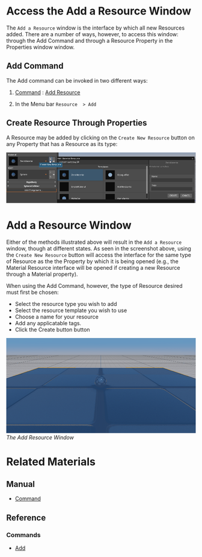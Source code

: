 
 # Access the Add a Resource Window

The `Add a Resource` window is the interface by which all new Resources added. There are a number of ways, however, to access this window: through the Add Command and through a Resource Property in the Properties window window.

 ## Add Command

The Add command can be invoked in two different ways:

1. [ Command](commands.md) : [ Add Resource](../../../../code_reference/command_reference.md#add)

2. In the Menu bar `Resource  > Add`

 ## Create Resource Through Properties

A Resource may be added by clicking on the `Create New Resource` button on any Property that has a Resource as its type:



![AddResourceThroughProperty](https://raw.githubusercontent.com/ZilchEngine/ZilchFiles/master/doc_files/48321.png)


 # Add a Resource Window

Either of the methods illustrated above will result in the `Add a Resource` window, though at different states. As seen in the screenshot above,  using the `Create New Resource` button will access the interface for the same type of Resource as the the Property by which it is being opened (e.g., the Material Resource interface will be opened if creating a new Resource through a Material property).

When using the Add Command, however, the type of Resource desired must first be chosen:

 - Select the resource type you wish to add
  - Select the resource template you wish to use
  - Choose a name for your resource
  - Add any applicatable tags.
 - Click the Create button button



![AddResourceDialog](https://raw.githubusercontent.com/ZilchEngine/ZilchFiles/master/doc_files/47006.gif) *The Add Resource Window*



 # Related Materials
 ## Manual
- [Command](../editorcommands.md)

 ## Reference
 ### Commands
- [ Add](../../../../code_reference/command_reference.md#add) 

 